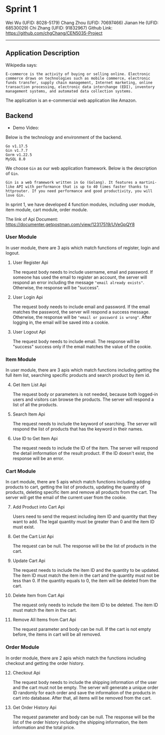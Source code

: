 # Sprint 1

Wei Wu (UFID: 8028-5179)
Chang Zhou (UFID: 70697466)
Jianan He (UFID: 68530029)
Chi Zhang (UFID: 91832967)
Github Link: https://github.com/chgChang/CEN5035-Project

---

## Application Description

Wikipedia says:

```
E-commerce is the activity of buying or selling online. Electronic commerce draws on technologies such as mobile commerce, electronic funds transfer, supply chain management, Internet marketing, online transaction processing, electronic data interchange (EDI), inventory management systems, and automated data collection systems. 
```

The application is an e-commercial web application like Amazon.

## Backend

- Demo Video: 

Below is the technology and environment of the backend.

```
Go v1.17.5
Gin v1.7.7
Gorm v1.22.5
MySQL 8.0
```

We choose `Gin` as our web application framework. Below is the description of `Gin`.

```
Gin is a web framework written in Go (Golang). It features a martini-like API with performance that is up to 40 times faster thanks to httprouter. If you need performance and good productivity, you will love Gin.
```

In sprint 1, we have developed 4 function modules, including user module, item module, cart module, order module.

The link of Api Document: https://documenter.getpostman.com/view/12317519/UVeGpQY8

### User Module

In user module, there are 3 apis which match functions of register, login and logout.

1. User Register Api

   The request body needs to include username, email and password. If someone has used the email to register an account, the server will respond an error including the message `"email already exists"`. Otherwise, the response will be "success".

2. User Login Api

   The request body needs to include email and password. If the email matches the password, the server will respond a success message. Otherwise, the response will be `"email or password is wrong"`. After logging in, the email will be saved into a cookie.

3. User Logout Api

   The request body needs to include email. The response will be "success" success only if the email matches the value of the cookie.

### Item Module

In user module, there are 3 apis which match functions including getting the full item list, searching specific products and search product by item id.

4. Get Item List Api

   The request body or parameters is not needed, because both logged-in users and visitors can browse the products. The server will respond a list of all the products.

5. Search Item Api

   The request needs to include the keyword of searching. The server will respond the list of products that has the keyword  in their names.

6. Use ID to Get Item Api

   The request needs to include the ID of the item. The server will respond the detail imformation of the result product. If the ID doesn't exist, the response will be an error.

### Cart Module

In cart module, there are 5 apis which match functions including adding products to cart, getting the list of products, updating the quantity of products, deleting specific item and remove all products from the cart. The server will get the email of the current user from the cookie.

7. Add Product into Cart Api

   Users need to send the request including item ID and quantity that they want to add. The legal quantity must be greater than 0 and the item ID must exist.

8. Get the Cart List Api

   The request can be null. The response will be the list of products in the cart.

9. Update Cart Api

   The request needs to include the item ID and the quantity to be updated. The item ID must match the item in the cart and the quantity must not be less than 0. If the quantity equals to 0, the item will be deleted from the cart.

10. Delete Item from Cart Api

    The request only needs to include the item ID to be deleted. The item ID must match the item in the cart.

11. Remove All Items from Cart Api

    The request parameter and body can be null. If the cart is not empty before, the items in cart will be all removed.

### Order Module

In order module, there are 2 apis which match the functions including checkout and getting the order history.

12. Checkout Api

    The request body needs to include the shipping information of the user and the cart must not be empty. The server will generate a unique order ID randomly for each order and save the information of the products in cart into database. After that, all items will be removed from the cart.

13. Get Order History Api

    The request parameter and body can be null. The response will be the list of the order history including the shipping information, the item information and the total price.


